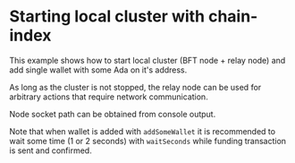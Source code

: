# Starting local cluster with chain-index

This example shows how to start local cluster (BFT node + relay node) and add single wallet with some Ada on it's address.

As long as the cluster is not stopped, the relay node can be used for arbitrary actions that require network communication.

Node socket path can be obtained from console output.

Note that when wallet is added with `addSomeWallet` it is recommended to wait some time (1 or 2 seconds) with `waitSeconds` while funding transaction is sent and confirmed.
